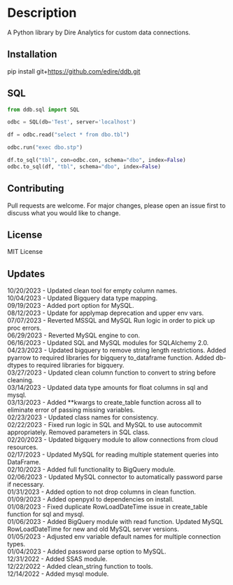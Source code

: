 # Description

A Python library by Dire Analytics for custom data connections.

## Installation

pip install git+https://github.com/edire/ddb.git

## SQL

```python
from ddb.sql import SQL

odbc = SQL(db='Test', server='localhost')

df = odbc.read("select * from dbo.tbl")

odbc.run("exec dbo.stp")

df.to_sql("tbl", con=odbc.con, schema="dbo", index=False)
odbc.to_sql(df, "tbl", schema="dbo", index=False)
```

## Contributing

Pull requests are welcome. For major changes, please open an issue first to discuss what you would like to change.

## License

MIT License

## Updates

10/20/2023 - Updated clean tool for empty column names.<br>
10/04/2023 - Updated Bigquery data type mapping.<br>
09/19/2023 - Added port option for MySQL.<br>
08/12/2023 - Update for applymap deprecation and upper env vars.<br>
07/07/2023 - Reverted MSSQL and MySQL Run logic in order to pick up proc errors.<br>
06/29/2023 - Reverted MySQL engine to con.<br>
06/16/2023 - Updated SQL and MySQL modules for SQLAlchemy 2.0.<br>
04/23/2023 - Updated bigquery to remove string length restrictions.  Added pyarrow to required libraries for bigquery to_dataframe function.  Added db-dtypes to required libraries for bigquery.<br>
03/27/2023 - Updated clean column function to convert to string before cleaning.<br>
03/14/2023 - Updated data type amounts for float columns in sql and mysql.<br>
03/13/2023 - Added **kwargs to create_table function across all to eliminate error of passing missing variables.<br>
02/23/2023 - Updated class names for consistency.<br>
02/22/2023 - Fixed run logic in SQL and MySQL to use autocommit appropriately.  Removed parameters in SQL class.<br>
02/20/2023 - Updated bigquery module to allow connections from cloud resources.<br>
02/17/2023 - Updated MySQL for reading multiple statement queries into DataFrame.<br>
02/10/2023 - Added full functionality to BigQuery module.<br>
02/06/2023 - Updated MySQL connector to automatically password parse if necessary.<br>
01/31/2023 - Added option to not drop columns in clean function.<br>
01/09/2023 - Added openpyxl to dependencies on install.<br>
01/08/2023 - Fixed duplicate RowLoadDateTime issue in create_table function for sql and mysql.<br>
01/06/2023 - Added BigQuery module with read function.  Updated MySQL RowLoadDateTime for new and old MySQL server versions.<br>
01/05/2023 - Adjusted env variable default names for multiple connection types.<br>
01/04/2023 - Added password parse option to MySQL.<br>
12/31/2022 - Added SSAS module.<br>
12/22/2022 - Added clean_string function to tools.<br>
12/14/2022 - Added mysql module.